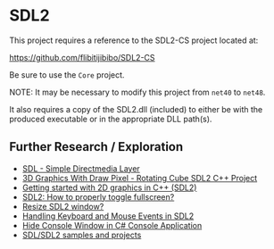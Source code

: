 ﻿# SDL2

This project requires a reference to the SDL2-CS project located at:

https://github.com/flibitijibibo/SDL2-CS

Be sure to use the `Core` project.

NOTE: It may be necessary to modify this project from `net40` to `net48`.

It also requires a copy of the SDL2.dll (included) to either be with the
produced executable or in the appropriate DLL path(s).

## Further Research / Exploration

- [SDL - Simple Directmedia Layer](https://www.libsdl.org/)
- [3D Graphics With Draw Pixel - Rotating Cube SDL2 C++ Project](https://www.youtube.com/watch?v=kdRJgYO1BJM)
- [Getting started with 2D graphics in C++ (SDL2)](https://iq.opengenus.org/getting-started-2d-graphics-in-cpp-sdl2/)
- [SDL2: How to properly toggle fullscreen?](https://stackoverflow.com/questions/30629106/sdl2-how-to-properly-toggle-fullscreen)
- [Resize SDL2 window?](https://stackoverflow.com/questions/20735637/resize-sdl2-window)
- [Handling Keyboard and Mouse Events in SDL2](https://gigi.nullneuron.net/gigilabs/handling-keyboard-and-mouse-events-in-sdl2/)
- [Hide Console Window in C# Console Application](https://stackoverflow.com/questions/3853629/hide-console-window-in-c-sharp-console-application)
- [SDL/SDL2 samples and projects](https://github.com/aminosbh/sdl2-samples-and-projects)
